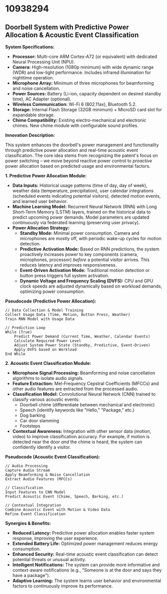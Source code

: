 # 10938294

## Doorbell System with Predictive Power Allocation & Acoustic Event Classification

**System Specifications:**

*   **Processor:** Multi-core ARM Cortex-A72 (or equivalent) with dedicated Neural Processing Unit (NPU).
*   **Camera:** High-resolution (1080p minimum) with wide dynamic range (WDR) and low-light performance. Includes infrared illumination for nighttime operation.
*   **Microphone Array:**  Minimum of three microphones for beamforming and noise cancellation.
*   **Power Sources:** Battery (Li-ion, capacity dependent on desired standby time), AC Adapter (optional).
*   **Wireless Communication:** Wi-Fi 6 (802.11ax), Bluetooth 5.2.
*   **Storage:**  Internal Flash Storage (32GB minimum) + MicroSD card slot for expandable storage.
*   **Chime Compatibility:**  Existing electro-mechanical and electronic chimes.  New chime module with configurable sound profiles.

**Innovation Description:**

This system enhances the doorbell's power management and functionality through predictive power allocation and real-time acoustic event classification. The core idea stems from recognizing the patent's focus on power switching – we move beyond reactive power control to *proactive* power allocation based on predicted usage and environmental factors.

**1. Predictive Power Allocation Module:**

*   **Data Inputs:** Historical usage patterns (time of day, day of week), weather data (temperature, precipitation), user calendar integrations (scheduled events indicating potential visitors), detected motion events, and learned user behavior.
*   **Machine Learning Model:**  Recurrent Neural Network (RNN) with Long Short-Term Memory (LSTM) layers, trained on the historical data to predict upcoming power demands.  Model parameters are updated continuously via federated learning (preserving user privacy).
*   **Power Allocation Strategy:**
    *   **Standby Mode:** Minimal power consumption. Camera and microphones are mostly off, with periodic wake-up cycles for motion detection.
    *   **Predictive Activation Mode:** Based on RNN predictions, the system proactively increases power to key components (camera, microphones, processor) *before* a potential visitor arrives. This reduces latency and improves responsiveness.
    *   **Event-Driven Activation Mode:**  Traditional motion detection or button press triggers full system activation.
    *   **Dynamic Voltage and Frequency Scaling (DVFS):** CPU and GPU clock speeds are adjusted dynamically based on workload demands, optimizing power consumption.

**Pseudocode (Predictive Power Allocation):**

```
// Data Collection & Model Training
Collect Usage Data (Time, Motion, Button Press, Weather)
Train RNN Model with Usage Data

// Prediction Loop
While (True)
    Predict Power Demand (Current Time, Weather, Calendar Events)
    Calculate Required Power Level
    Adjust System Power State (Standby, Predictive, Event-Driven)
    Apply DVFS based on Workload
End While
```

**2. Acoustic Event Classification Module:**

*   **Microphone Signal Processing:** Beamforming and noise cancellation algorithms to isolate audio signals.
*   **Feature Extraction:** Mel-Frequency Cepstral Coefficients (MFCCs) and other audio features are extracted from the processed audio.
*   **Classification Model:** Convolutional Neural Network (CNN) trained to classify various acoustic events:
    *   Doorbell chime (differentiate between mechanical and electronic)
    *   Speech (identify keywords like "Hello," "Package," etc.)
    *   Dog barking
    *   Car door slamming
    *   Footsteps
*   **Contextual Awareness:** Integration with other sensor data (motion, video) to improve classification accuracy.  For example, if motion is detected near the door *and* the chime is heard, the system can confidently identify a visitor.

**Pseudocode (Acoustic Event Classification):**

```
// Audio Processing
Capture Audio Stream
Apply Beamforming & Noise Cancellation
Extract Audio Features (MFCCs)

// Classification
Input Features to CNN Model
Predict Acoustic Event (Chime, Speech, Barking, etc.)

// Contextual Integration
Combine Acoustic Event with Motion & Video Data
Refine Event Classification
```

**Synergies & Benefits:**

*   **Reduced Latency:** Predictive power allocation enables faster system response, improving the user experience.
*   **Extended Battery Life:** Optimized power management reduces energy consumption.
*   **Enhanced Security:** Real-time acoustic event classification can detect potential threats or unusual activity.
*   **Intelligent Notifications:** The system can provide more informative and context-aware notifications (e.g., "Someone is at the door and says they have a package").
*   **Adaptive Learning:** The system learns user behavior and environmental factors to continuously improve its performance.